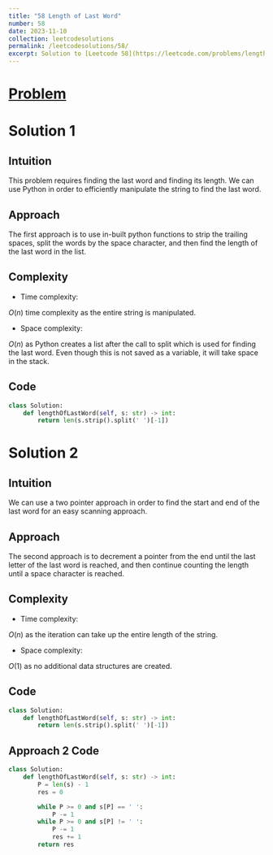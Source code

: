 ```yaml
---
title: "58 Length of Last Word"
number: 58
date: 2023-11-10
collection: leetcodesolutions
permalink: /leetcodesolutions/58/
excerpt: Solution to [Leetcode 58](https://leetcode.com/problems/length-of-last-word/description/)
---
```

# [Problem](https://leetcode.com/problems/length-of-last-word/description/)

# Solution 1

## Intuition
<!-- Describe your first thoughts on how to solve this problem. -->
This problem requires finding the last word and finding its length. We can use Python in order to efficiently manipulate the string to find the last word.

## Approach
The first approach is to use in-built python functions to strip the trailing spaces, split the words by the space character, and then find the length of the last word in the list.

## Complexity
- Time complexity:
<!-- Add your time complexity here, e.g. $$O(n)$$ -->
$O(n)$ time complexity as the entire string is manipulated.
- Space complexity:
<!-- Add your space complexity here, e.g. $$O(n)$$ -->
$O(n)$ as Python creates a list after the call to split which is used for finding the last word. Even though this is not saved as a variable, it will take space in the stack. 

## Code
```python
class Solution:
    def lengthOfLastWord(self, s: str) -> int:
        return len(s.strip().split(' ')[-1])
```

# Solution 2

## Intuition
We can use a two pointer approach in order to find the start and end of the last word for an easy scanning approach.

## Approach
The second approach is to decrement a pointer from the end until the last letter of the last word is reached, and then continue counting the length until a space character is reached.

## Complexity
- Time complexity:
<!-- Add your time complexity here, e.g. $$O(n)$$ -->
$O(n)$ as the iteration can take up the entire length of the string.
- Space complexity:
<!-- Add your space complexity here, e.g. $$O(n)$$ -->
$O(1)$ as no additional data structures are created.

## Code
```python
class Solution:
    def lengthOfLastWord(self, s: str) -> int:
        return len(s.strip().split(' ')[-1])
```

## Approach 2 Code
```python
class Solution:
    def lengthOfLastWord(self, s: str) -> int:
        P = len(s) - 1
        res = 0

        while P >= 0 and s[P] == ' ':
            P -= 1
        while P >= 0 and s[P] != ' ':
            P -= 1
            res += 1
        return res
```